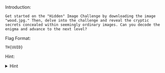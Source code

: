 Introduction:

```
Get started on the "Hidden" Image Challenge by downloading the image "wood.jpg." Then, delve into the challenge and reveal the cryptic secrets concealed within seemingly ordinary images. Can you decode the enigma and advance to the next level?
```

Flag Format:

```
TH{UUID}
```


Hint:

<details><summary>Hint</summary>
   - Use steghide
</details>
